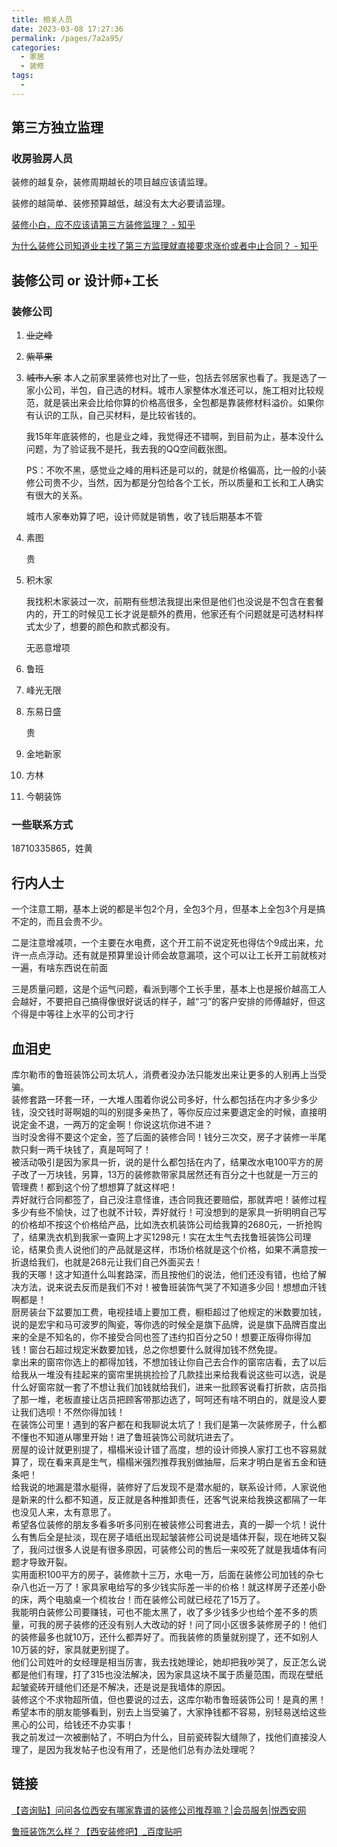 ```yaml
---
title: 相关人员
date: 2023-03-08 17:27:36
permalink: /pages/7a2a95/
categories:
  - 家居
  - 装修
tags:
  - 
---
```

## 第三方独立监理

### 收房验房人员

装修的越复杂，装修周期越长的项目越应该请监理。

装修的越简单、装修预算越低，越没有太大必要请监理。

[装修小白，应不应该请第三方装修监理？ - 知乎](https://www.zhihu.com/question/440134160)

[为什么装修公司知道业主找了第三方监理就直接要求涨价或者中止合同？ - 知乎](https://www.zhihu.com/question/269400900)

## 装修公司 or 设计师+工长

### 装修公司

1. ~~业之峰~~
2. ~~紫苹果~~
3. ~~城市人家~~
   本人之前家里装修也对比了一些，包括去邻居家也看了。我是选了一家小公司，半包，自己选的材料。城市人家整体水准还可以，施工相对比较规范，就是装出来会比给你算的价格高很多，全包都是靠装修材料溢价。如果你有认识的工队，自己买材料，是比较省钱的。

   我15年年底装修的，也是业之峰，我觉得还不错啊，到目前为止，基本没什么问题，为了验证我不是托，我去我的QQ空间截张图。

   PS：不吹不黑，感觉业之峰的用料还是可以的，就是价格偏高，比一般的小装修公司贵不少，当然，因为都是分包给各个工长，所以质量和工长和工人确实有很大的关系。

   城市人家奉劝算了吧，设计师就是销售，收了钱后期基本不管

4. 素图

   贵

5. 积木家

   我找积木家装过一次，前期有些想法我提出来但是他们也没说是不包含在套餐内的，开工的时候见工长才说是额外的费用，他家还有个问题就是可选材料样式太少了，想要的颜色和款式都没有。

   无恶意增项

6. 鲁班
7. 峰光无限
8. 东易日盛

   贵

9.  金地新家
10. 方林
11. 今朝装饰

### 一些联系方式

18710335865，姓黄

## 行内人士

一个注意工期，基本上说的都是半包2个月，全包3个月，但基本上全包3个月是搞不定的，而且会贵不少。

二是注意增减项，一个主要在水电费，这个开工前不说定死也得估个9成出来，允许一点点浮动。还有就是预算里设计师会故意漏项，这个可以让工长开工前就核对一遍，有啥东西说在前面

三是质量问题，这是个运气问题，看派到哪个工长手里，基本上也是报价越高工人会越好，不要把自己搞得像很好说话的样子，越“刁”的客户安排的师傅越好，但这个得是中等往上水平的公司才行

## 血泪史

库尔勒市的鲁班装饰公司太坑人，消费者没办法只能发出来让更多的人别再上当受骗。  
装修套路一环套一环，一大堆人围着你说公司多好，什么都包括在内才多少多少钱，没交钱时哥啊姐的叫的别提多亲热了，等你反应过来要退定金的时候，直接明说定金不退，一两万的定金啊！你说这坑你进不进？  
当时没舍得不要这个定金，签了后面的装修合同！钱分三次交，房子才装修一半尾款只剩一两千块钱了，真是呵呵了！  
被活动吸引是因为家具一折，说的是什么都包括在内了，结果改水电100平方的房子改了一万块钱，另算，13万的装修款带家具居然还有百分之十也就是一万三的管理费！都到这个份了想想算了就这样吧！  
弄好就行合同都签了，自己没注意怪谁，违合同我还要赔偿，那就弄吧！装修过程多少有些不愉快，过了也就不计较，弄好就行！可没想到的是家具一折明明自己写的价格却不按这个价格给产品，比如洗衣机装饰公司给我算的2680元，一折抢购了，结果洗衣机到我家一查网上才买1298元！实在太生气去找鲁班装饰公司理论，结果负责人说他们的产品就是这样，市场价格就是这个价格，如果不满意按一折退给我们，也就是268元让我们自己外面买去！  
我的天哪！这才知道什么叫套路深，而且按他们的说法，他们还没有错，也给了解决方法，说来说去反而是我们不对！被鲁班装饰气哭了不知道多少回！想想血汗钱啊都是！  
厨房装台下盆要加工费，电视挂墙上要加工费，橱柜超过了他规定的米数要加钱，说的是宏宇和马可波罗的陶瓷，等你选的时候全是旗下品牌，说是旗下品牌百度出来的全是不知名的，你不接受合同也签了违约扣百分之50！想要正版得你得加钱！窗台石超过规定米数要加钱，总之你想要什么就得加钱不然免提。  
拿出来的窗帘你选上的都得加钱，不想加钱让你自己去合作的窗帘店看，去了以后给我从一堆没有挂起来的窗帘里挑挑捡捡了几款挂出来给我看说这些可以选，说是什么好窗帘就一套了不想让我们加钱就给我们，进来一批顾客说看打折款，店员指了那一堆，老板直接让店员把顾客带那边选了，呵呵还有啥不明白的，就是没人要让我们选呗！不然你得加钱！  
在装饰公司里！遇到的客户都在和我聊说太坑了！我们是第一次装修房子，什么都不懂也不知道从哪里开始！进了鲁班装饰公司就坑进去了。  
房屋的设计就更别提了，榻榻米设计错了高度，想的设计师换人家打工也不容易就算了，现在看来真是生气，榻榻米强烈推荐我别做抽屉，后来才明白是省五金和链条吧！  
给我说的地漏是潜水艇得，装修好了后发现不是潜水艇的，联系设计师，人家说他是新来的什么都不知道，反正就是各种推卸责任，还客气说来给我换这都隔了一年也没见人来，太有意思了。  
希望各位装修的朋友多看多听多问别在被装修公司套进去，真的一脚一个坑！说什么有售后全是扯淡，现在房子墙纸出现起皱装修公司说是墙体开裂，现在地砖又裂了，我问过很多人说是有很多原因，可装修公司的售后一来咬死了就是我墙体有问题才导致开裂。  
实用面积100平方的房子，装修款十三万，水电一万，后面在装修公司加钱的杂七杂八也近一万了！家具家电给写的多少钱实际差一半的价格！就这样房子还差小卧的床，两个电脑桌一个梳妆台！而在装修公司就已经花了15万了。  
我能明白装修公司要赚钱，可也不能太黑了，收了多少钱多少也给个差不多的质量，可我的房子装修的还没有别人大改动的好！问了同小区很多装修房子的！他们的装修最多也就10万，还什么都弄好了。而我装修的质量就别提了，还不如别人10万装的好，家具就更别提了。  
他们公司姓叶的女经理是相当厉害，我去找她理论，她却把我吵哭了，反正怎么说都是他们有理，打了315也没法解决，因为家具这块不属于质量范围，而现在壁纸起皱瓷砖开缝他们还是不解决，还是说是我墙体的原因。  
装修这个不求物超所值，但也要说的过去，这库尔勒市鲁班装饰公司！是真的黑！希望本市的朋友能够看到，别去上当受骗了，大家挣钱都不容易，别轻易送给这些黑心的公司，给钱还不办实事！  
我之前发过一次被删帖了，不明白为什么，目前瓷砖裂大缝隙了，找他们直接没人理了，是因为我发帖子也没有用了，还是他们总有办法处理呢？

## 链接

[【咨询贴】问问各位西安有哪家靠谱的装修公司推荐嘛？|会员服务|悦西安网](https://www.justxa.com/thread-345377-1-1.html)

[鲁班装饰怎么样？【西安装修吧】_百度贴吧](https://tieba.baidu.com/p/5004977498?pid=104827832290&cid=144091399438#144091399438)